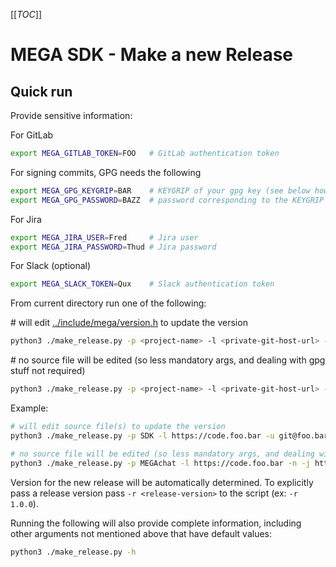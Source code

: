 [[_TOC_]]

# MEGA SDK - Make a new Release


## Quick run

Provide sensitive information:

For GitLab
```sh
export MEGA_GITLAB_TOKEN=FOO   # GitLab authentication token
```
For signing commits, GPG needs the following
```sh
export MEGA_GPG_KEYGRIP=BAR    # KEYGRIP of your gpg key (see below how to find it); required only when a source file will be edited
export MEGA_GPG_PASSWORD=BAZZ  # password corresponding to the KEYGRIP (the one used to sign any commit); required only when a source file will be edited
```
For Jira
```sh
export MEGA_JIRA_USER=Fred     # Jira user
export MEGA_JIRA_PASSWORD=Thud # Jira password
```
For Slack (optional)
```sh
export MEGA_SLACK_TOKEN=Qux    # Slack authentication token
```

From current directory run one of the following:

\# will edit [../include/mega/version.h](../include/mega/version.h) to update the version
```sh
python3 ./make_release.py -p <project-name> -l <private-git-host-url> -u <private-git-remote-url> -j <project-management-url> -t <target-apps> -c <chat-channel>
```

\# no source file will be edited (so less mandatory args, and dealing with gpg stuff not required)
```sh
python3 ./make_release.py -p <project-name> -l <private-git-host-url> -n -j <project-management-url> -t <target-apps> -c <chat-channel>
```

Example:

```sh
# will edit source file(s) to update the version
python3 ./make_release.py -p SDK -l https://code.foo.bar -u git@foo.bar:sdk/sdk.git -j https://jira.foo.bar -t "Android 1.0.1 / iOS 1.2 / MEGAsync 9.9.9" -c sdk

# no source file will be edited (so less mandatory args, and dealing with gpg stuff not required)
python3 ./make_release.py -p MEGAchat -l https://code.foo.bar -n -j https://jira.foo.bar -t "Android 1.0.1 / iOS 1.2 / MEGAsync 9.9.9" -c sdk
```

Version for the new release will be automatically determined. To explicitly pass a release version pass `-r <release-version>` to the script (ex: `-r 1.0.0`).

Running the following will also provide complete information, including other arguments not mentioned above that have default values:
```sh
python3 ./make_release.py -h
```
